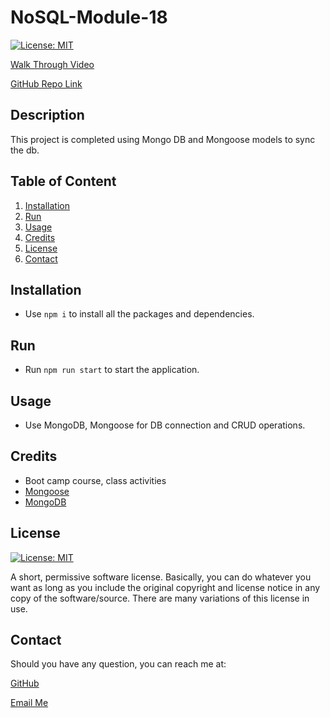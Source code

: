 # NoSQL-Module-18

[![License: MIT](https://img.shields.io/badge/License-MIT-yellow.svg)](https://opensource.org/licenses/MIT)

[Walk Through Video]()

[GitHub Repo Link](https://github.com/salidamaharjan/noSql-challenge-18)

## Description

This project is completed using Mongo DB and Mongoose models to sync the db.

## Table of Content
1. [Installation](#installation)
2. [Run](#run)
3. [Usage](#usage)
4. [Credits](#credits)
5. [License](#license)
6. [Contact](#contact)

## Installation
* Use `npm i` to install all the packages and dependencies.

## Run
* Run `npm run start` to start the application.

## Usage
* Use MongoDB, Mongoose for DB connection and CRUD operations.

## Credits
- Boot camp course, class activities
- [Mongoose](https://mongoosejs.com/docs/guide.html)
- [MongoDB](https://www.mongodb.com/docs/manual/crud/)

## License

[![License: MIT](https://img.shields.io/badge/License-MIT-yellow.svg)](https://opensource.org/licenses/MIT)

A short, permissive software license. Basically, you can do whatever you want as long as you include the original copyright and license notice in any copy of the software/source. There are many variations of this license in use.

## Contact

Should you have any question, you can reach me at:

[GitHub](https://github.com/salidamaharjan)

[Email Me](mailto:email@email.com)